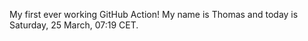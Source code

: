 My first ever working GitHub Action!
My name is Thomas and today is Saturday, 25 March, 07:19 CET. 
